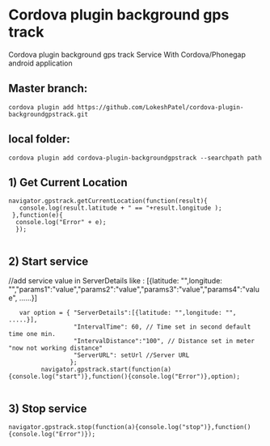 # Cordova plugin background gps track
Cordova plugin background gps track Service With Cordova/Phonegap android application




## Master branch:
 
 ```
cordova plugin add https://github.com/LokeshPatel/cordova-plugin-backgroundgpstrack.git
 ```
## local folder:

 ``` 
cordova plugin add cordova-plugin-backgroundgpstrack --searchpath path

```


## 1) Get Current Location
  ```
  navigator.gpstrack.getCurrentLocation(function(result){
     console.log(result.latitude + " == "+result.longitude );
   },function(e){
    console.log("Error" + e);
    });
  
  
```
## 2) Start service 

 //add service value in ServerDetails like :
  [{latitude: "",longitude: "","params1":"value","params2":"value","params3":"value","params4":"value", ......}]
 ```  
    var option = { "ServerDetails":[{latitude: "",longitude: "",  .....}],
                   "IntervalTime": 60, // Time set in second default time one min.
                   "IntervalDistance":"100", // Distance set in meter "now not working distance"
                   "ServerURL": setUrl //Server URL
                  };
          navigator.gpstrack.start(function(a){console.log("start")},function(){console.log("Error")},option);
     
 ``` 
  
## 3) Stop service 
  ```
  navigator.gpstrack.stop(function(a){console.log("stop")},function(){console.log("Error")});
  
```

